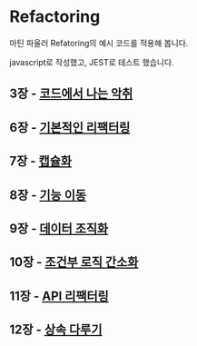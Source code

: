 # Refactoring

마틴 파울러 Refatoring의 예시 코드를 적용해 봅니다.

javascript로 작성했고, JEST로 테스트 했습니다.

## 3장 - [코드에서 나는 악취][ch3]

## 6장 - [기본적인 리팩터링][ch6]

## 7장 - [캡슐화][ch7]

## 8장 - [기능 이동][ch8]

## 9장 - [데이터 조직화][ch9]

## 10장 - [조건부 로직 간소화][ch10]

## 11장 - [API 리팩터링][ch11]

## 12장 - [상속 다루기][ch12]

[ch3]: https://github.com/kse8425/Refactoring/tree/main/chapter3
[ch6]: https://github.com/kse8425/Refactoring/tree/main/chapter6
[ch7]: https://github.com/kse8425/Refactoring/tree/main/chapter7
[ch8]: https://github.com/kse8425/Refactoring/tree/main/chapter8
[ch9]: https://github.com/kse8425/Refactoring/tree/main/chapter9
[ch10]: https://github.com/kse8425/Refactoring/tree/main/chapter10
[ch11]: https://github.com/kse8425/Refactoring/tree/main/chapter11
[ch12]: https://github.com/kse8425/Refactoring/tree/main/chapter12
